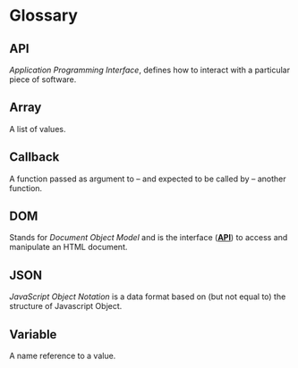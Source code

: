 # Glossary

## API

_Application Programming Interface_, defines how to interact with a particular piece of software.

## Array

A list of values.

## Callback

A function passed as argument to – and expected to be called by – another function.

## DOM

Stands for _Document Object Model_ and is the interface \([**API**](glossary.md#API)\) to access and manipulate an HTML document.

## JSON

_JavaScript Object Notation_ is a data format based on \(but not equal to\) the structure of Javascript Object.

## Variable

A name reference to a value.

